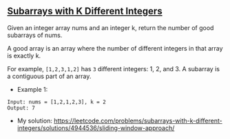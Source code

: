 ## [Subarrays with K Different Integers](https://leetcode.com/problems/subarrays-with-k-different-integers/description/)

Given an integer array nums and an integer k, return the number of good subarrays of nums.

A good array is an array where the number of different integers in that array is exactly k.

For example, `[1,2,3,1,2]` has `3` different integers: 1, 2, and 3.
A subarray is a contiguous part of an array.



- Example 1:
```
Input: nums = [1,2,1,2,3], k = 2
Output: 7
```

- My solution: https://leetcode.com/problems/subarrays-with-k-different-integers/solutions/4944536/sliding-window-approach/
